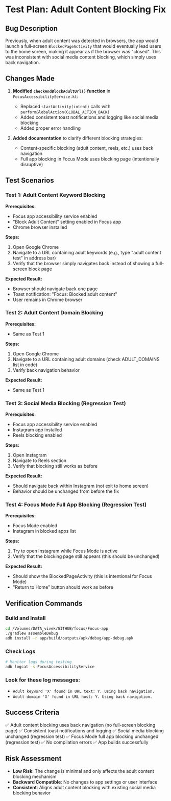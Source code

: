 # Test Plan: Adult Content Blocking Fix

## Bug Description
Previously, when adult content was detected in browsers, the app would launch a full-screen `BlockedPageActivity` that would eventually lead users to the home screen, making it appear as if the browser was "closed". This was inconsistent with social media content blocking, which simply uses back navigation.

## Changes Made
1. **Modified `checkAndBlockAdultUrl()` function** in `FocusAccessibilityService.kt`:
   - Replaced `startActivity(intent)` calls with `performGlobalAction(GLOBAL_ACTION_BACK)`
   - Added consistent toast notifications and logging like social media blocking
   - Added proper error handling

2. **Added documentation** to clarify different blocking strategies:
   - Content-specific blocking (adult content, reels, etc.) uses back navigation
   - Full app blocking in Focus Mode uses blocking page (intentionally disruptive)

## Test Scenarios

### Test 1: Adult Content Keyword Blocking
**Prerequisites:**
- Focus app accessibility service enabled
- "Block Adult Content" setting enabled in Focus app
- Chrome browser installed

**Steps:**
1. Open Google Chrome
2. Navigate to a URL containing adult keywords (e.g., type "adult content test" in address bar)
3. Verify that the browser simply navigates back instead of showing a full-screen block page

**Expected Result:**
- Browser should navigate back one page
- Toast notification: "Focus: Blocked adult content"
- User remains in Chrome browser

### Test 2: Adult Content Domain Blocking
**Prerequisites:**
- Same as Test 1

**Steps:**
1. Open Google Chrome
2. Navigate to a URL containing adult domains (check ADULT_DOMAINS list in code)
3. Verify back navigation behavior

**Expected Result:**
- Same as Test 1

### Test 3: Social Media Blocking (Regression Test)
**Prerequisites:**
- Focus app accessibility service enabled
- Instagram app installed
- Reels blocking enabled

**Steps:**
1. Open Instagram
2. Navigate to Reels section
3. Verify that blocking still works as before

**Expected Result:**
- Should navigate back within Instagram (not exit to home screen)
- Behavior should be unchanged from before the fix

### Test 4: Focus Mode Full App Blocking (Regression Test)
**Prerequisites:**
- Focus Mode enabled
- Instagram in blocked apps list

**Steps:**
1. Try to open Instagram while Focus Mode is active
2. Verify that the blocking page still appears (this should be unchanged)

**Expected Result:**
- Should show the BlockedPageActivity (this is intentional for Focus Mode)
- "Return to Home" button should work as before

## Verification Commands

### Build and Install
```bash
cd /Volumes/DATA_vivek/GITHUB/focus/Focus-app
./gradlew assembleDebug
adb install -r app/build/outputs/apk/debug/app-debug.apk
```

### Check Logs
```bash
# Monitor logs during testing
adb logcat -s FocusAccessibilityService
```

### Look for these log messages:
- `Adult keyword 'X' found in URL text: Y. Using back navigation.`
- `Adult domain 'X' found in URL host: Y. Using back navigation.`

## Success Criteria
✅ Adult content blocking uses back navigation (no full-screen blocking page)
✅ Consistent toast notifications and logging
✅ Social media blocking unchanged (regression test)
✅ Focus Mode full app blocking unchanged (regression test)
✅ No compilation errors
✅ App builds successfully

## Risk Assessment
- **Low Risk**: The change is minimal and only affects the adult content blocking mechanism
- **Backward Compatible**: No changes to app settings or user interface
- **Consistent**: Aligns adult content blocking with existing social media blocking behavior
